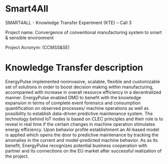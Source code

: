 # Smart4All
SMART4ALL - Knowledge Transfer Experiment (KTE) – Call 3


Project name: Convergence of conventional manufacturing system to smart & sensible environment

Project Acronym: (CCMSS&SE)

# Knowledge Transfer description
EnergyPulse implemented noninvasive, scalable, flexible and customizable set of solutions in order to boost decision making within manufacturing, accompanied with increase in overall resource efficiency in a decentralized manner. EnergyPulse enabled DMD to benefit with the knowledge expansion in terms of complete event forensics and consumption quantification on observed processes/ machine operations as well as possibility to establish data-driven predictive maintenance system. The technology behind IoT nodes is based on CLEC principles and their role is to reveal in real time if the certain changes in machine operation stimulates energy efficiency. Upon behavior profile establishment an AI-based model is applied which opens the door to predictive maintenance by tracking the anomalies in the current and model-predicted machine behavior. As as its benefit, EnergyPulse recognizes potential business cooperation with partner and its connections on the EU market after successful realization of the project.
